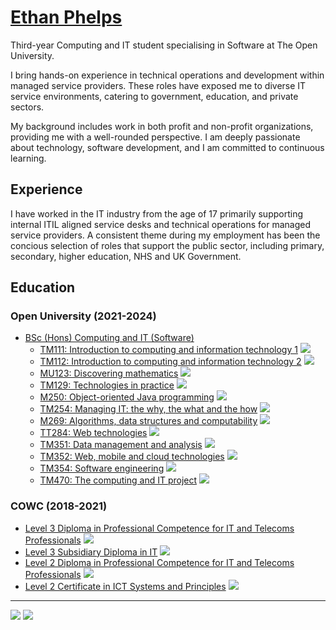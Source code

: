 # [Ethan Phelps](https://felpsey.com)
Third-year Computing and IT student specialising in Software at The Open University.

I bring hands-on experience in technical operations and development within managed service providers. These roles have exposed me to diverse IT service environments, catering to government, education, and private sectors.

My background includes work in both profit and non-profit organizations, providing me with a well-rounded perspective. I am deeply passionate about technology, software development, and I am committed to continuous learning.

## Experience
I have worked in the IT industry from the age of 17 primarily supporting internal ITIL aligned service desks and technical operations for managed service providers.
A consistent theme during my employment has been the concious selection of roles that support the public sector, including primary, secondary, higher education, NHS and UK Government.


## Education
### Open University (2021-2024)
- [BSc (Hons) Computing and IT (Software)](https://www.open.ac.uk/courses/computing-it/degrees/bsc-computing-it-software-q62-soft)
  - [TM111: Introduction to computing and information technology 1](https://www.open.ac.uk/courses/qualifications/details/tm111) ![](https://img.shields.io/badge/-Completed-blue)
  - [TM112: Introduction to computing and information technology 2](https://www.open.ac.uk/courses/qualifications/details/tm112) ![](https://img.shields.io/badge/-Completed-blue)
  - [MU123: Discovering mathematics](https://www.open.ac.uk/courses/qualifications/details/mu123) ![](https://img.shields.io/badge/-Completed-blue)
  - [TM129: Technologies in practice](https://www.open.ac.uk/courses/qualifications/details/tm129) ![](https://img.shields.io/badge/-Completed-blue)
  - [M250: Object-oriented Java programming](https://www.open.ac.uk/courses/qualifications/details/m250) ![](https://img.shields.io/badge/-Completed-blue)
  - [TM254: Managing IT: the why, the what and the how](https://www.open.ac.uk/courses/qualifications/details/tm254) ![](https://img.shields.io/badge/-Completed-blue)
  - [M269: Algorithms, data structures and computability](https://www.open.ac.uk/courses/qualifications/details/m269) ![](https://img.shields.io/badge/-Completed-blue)
  - [TT284: Web technologies](https://www.open.ac.uk/courses/qualifications/details/tt284) ![](https://img.shields.io/badge/-Completed-blue)
  - [TM351: Data management and analysis](https://www.open.ac.uk/courses/qualifications/details/tm351) ![](https://img.shields.io/badge/-Enrolled-grey)
  - [TM352: Web, mobile and cloud technologies](https://www.open.ac.uk/courses/qualifications/details/tm352) ![](https://img.shields.io/badge/-Enrolled-grey)
  - [TM354: Software engineering](https://www.open.ac.uk/courses/qualifications/details/tm354) ![](https://img.shields.io/badge/-Enrolled-grey)
  - [TM470: The computing and IT project](https://www.open.ac.uk/courses/qualifications/details/tm470) ![](https://img.shields.io/badge/-Enrolled-grey)

### COWC (2018-2021)
- [Level 3 Diploma in Professional Competence for IT and Telecoms Professionals](https://qualifications.pearson.com/en/qualifications/btec-international-level-3/it.html#%2Ftab-Diploma) ![](https://img.shields.io/badge/-Completed-blue)
- [Level 3 Subsidiary Diploma in IT](https://qualifications.pearson.com/en/qualifications/btec-international-level-3/it.html#%2Ftab-SubsidiaryDiploma) ![](https://img.shields.io/badge/-Completed-blue)
- [Level 2 Diploma in Professional Competence for IT and Telecoms Professionals](https://qualifications.pearson.com/en/qualifications/btec-international-level-2/information-technology.html#%2Ftab-Diploma) ![](https://img.shields.io/badge/-Completed-blue)
- [Level 2 Certificate in ICT Systems and Principles](https://qualifications.pearson.com/en/qualifications/btec-international-level-2/information-technology.html#%2Ftab-Certificate) ![](https://img.shields.io/badge/-Completed-blue)

<hr>

[![](https://img.shields.io/badge/website-000000?style=for-the-badge&logo=About.me&logoColor=white)](https://felpsey.com)
[![](https://img.shields.io/badge/LinkedIn-0077B5?style=for-the-badge&logo=linkedin&logoColor=white)](https://www.linkedin.com/in/felpsey/)
